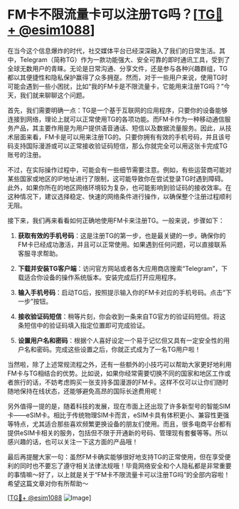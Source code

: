 # FM卡不限流量卡可以注册TG吗？[[TG💪+ @esim1088](https://t.me/s/esim1088)]

在当今这个信息爆炸的时代，社交媒体平台已经深深融入了我们的日常生活。其中，Telegram（简称TG）作为一款功能强大、安全可靠的即时通讯工具，受到了全球无数用户的青睐。无论是日常沟通、分享文件，还是参与各种兴趣群组，TG都以其便捷性和隐私保护赢得了众多拥趸。然而，对于一些用户来说，使用TG时可能会遇到一些小困扰，比如“我的FM卡是不限流量卡，它能用来注册TG吗？”今天，我们就来聊聊这个问题。

首先，我们需要明确一点：TG是一个基于互联网的应用程序，只要你的设备能够连接到网络，理论上就可以正常使用TG的各项功能。而FM卡作为一种移动通信服务产品，其主要作用是为用户提供语音通话、短信以及数据流量服务。因此，从技术层面来看，FM卡是可以用来注册TG的。只要你拥有有效的手机号码，并且该号码支持国际漫游或可以正常接收验证码短信，那么你就完全可以用这张卡完成TG账号的注册。

不过，在实际操作过程中，可能会有一些细节需要注意。例如，有些运营商可能对某些国家或地区的IP地址进行了限制，这可能导致你在尝试登录TG时遇到障碍。此外，如果你所在的地区网络环境较为复杂，也可能影响到验证码的接收效率。在这种情况下，建议选择稳定、快速的网络条件进行操作，以确保整个注册过程顺利无阻。

接下来，我们再来看看如何正确地使用FM卡来注册TG。一般来说，步骤如下：

1. **获取有效的手机号码**：这是注册TG的第一步，也是最关键的一步。确保你的FM卡已经成功激活，并且可以正常使用。如果遇到任何问题，可以直接联系客服寻求帮助。

2. **下载并安装TG客户端**：访问官方网站或者各大应用商店搜索“Telegram”，下载适合你设备的操作系统版本。安装完成后打开应用程序。

3. **输入手机号码**：启动TG后，按照提示输入你的FM卡对应的手机号码。点击“下一步”按钮。

4. **接收验证码短信**：稍等片刻，你会收到一条来自TG官方的验证码短信。将这条短信中的验证码填入指定位置即可完成验证。

5. **设置用户名和密码**：根据个人喜好设定一个易于记忆但又具有一定安全性的用户名和密码。完成这些设置之后，你就正式成为了一名TG用户啦！

当然啦，除了上述常规流程之外，还有一些额外的小技巧可以帮助大家更好地利用FM卡与TG相结合的优势。比如说，如果你经常需要切换不同的国家和地区工作或者旅行的话，不妨考虑购买一张支持多国漫游的FM卡。这样不仅可以让你们随时随地保持在线状态，还能够避免高昂的国际长途费用呢！

另外值得一提的是，随着科技的发展，现在市面上还出现了许多新型号的智能SIM卡——eSIM卡。相比于传统物理SIM卡而言，eSIM卡具有体积更小、兼容性更强等特点，尤其适合那些喜欢频繁更换设备的朋友们使用。而且，很多电商平台都有提供eSIM卡相关的服务，包括但不限于开通新的号码、管理现有套餐等等。所以感兴趣的话，也可以关注一下这方面的产品哦！

最后再提醒大家一句：虽然FM卡确实能够很好地支持TG的正常使用，但在享受便利的同时也不要忘了遵守相关法律法规哦！毕竟网络安全和个人隐私都是非常重要的事情嘛～好了，以上就是关于“FM卡不限流量卡可以注册TG吗”的全部内容啦！希望这篇文章对你有所帮助～

[[TG💪+ @esim1088](https://t.me/s/esim1088) ![Image](https://i.postimg.cc/4NQfJmqS/Snipaste-2025-05-13-00-14-12.png)]